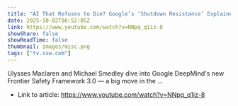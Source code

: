 ```yaml
---
title: "AI That Refuses to Die? Google’s ‘Shutdown Resistance’ Explained | Ulysses Maclaren &amp; Mike Smedley"
date: 2025-10-02T06:52:05Z
link: https://www.youtube.com/watch?v=NNpq_q1iz-8
showShare: false
showReadTime: false
thumbnail: images/misc.png
tags: ["tv.ssw.com"]
---
```

Ulysses Maclaren and Michael Smedley dive into Google DeepMind's new Frontier Safety Framework 3.0 — a big move in the ...

- Link to article: https://www.youtube.com/watch?v=NNpq_q1iz-8